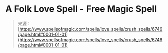 <!--yml
category: 未分类
date: 2024-06-12 18:41:31
-->

# A Folk Love Spell - Free Magic Spell

> 来源：[https://www.spellsofmagic.com/spells/love_spells/crush_spells/6746/page.html#0001-01-01](https://www.spellsofmagic.com/spells/love_spells/crush_spells/6746/page.html#0001-01-01)